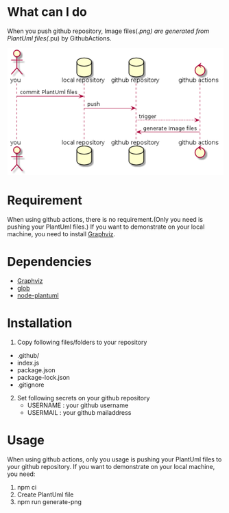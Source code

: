 # What can I do

When you push github repository, Image files(_.png) are generated from PlantUml files(_.pu) by GithubActions.

![sample](./sample/sample.png)

# Requirement

When using github actions, there is no requirement.(Only you need is pushing your PlantUml files.)
If you want to demonstrate on your local machine, you need to install [Graphviz](https://graphviz.org/).

# Dependencies

- [Graphviz](https://graphviz.org/)
- [glob](https://www.npmjs.com/package/glob)
- [node-plantuml](https://www.npmjs.com/package/node-plantuml)

# Installation

1. Copy following files/folders to your repository

- .github/
- index.js
- package.json
- package-lock.json
- .gitignore

2. Set following secrets on your github repository
   - USERNAME : your github username
   - USERMAIL : your github mailaddress

# Usage

When using github actions, only you usage is pushing your PlantUml files to your github repository.
If you want to demonstrate on your local machine, you need:

1. npm ci
1. Create PlantUml file
1. npm run generate-png
